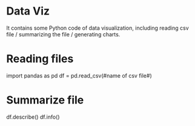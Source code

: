 # Data Viz
It contains some Python code of data visualization, including reading csv file / summarizing the file / generating charts.

# Reading files
import pandas as pd
df = pd.read_csv(#name of csv file#)

# Summarize file
df.describe()
df.info()

